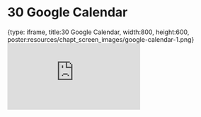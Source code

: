 # 30 Google Calendar
 
{type: iframe, title:30 Google Calendar, width:800, height:600, poster:resources/chapt_screen_images/google-calendar-1.png}
![](https://datatrail-jhu.github.io/DataTrail/no_toc/google-calendar-1.html)
 

 
